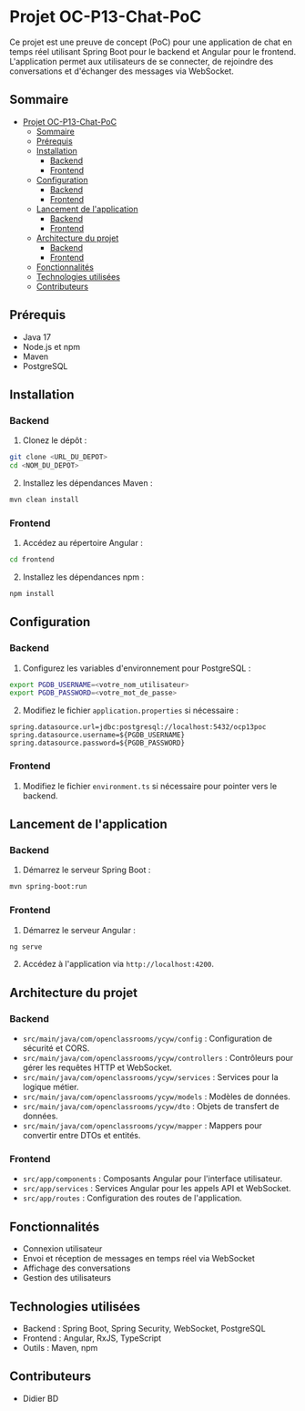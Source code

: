 # Projet OC-P13-Chat-PoC

Ce projet est une preuve de concept (PoC) pour une application de chat en temps réel utilisant Spring Boot pour le backend et Angular pour le frontend. L'application permet aux utilisateurs de se connecter, de rejoindre des conversations et d'échanger des messages via WebSocket.

## Sommaire

- [Projet OC-P13-Chat-PoC](#projet-oc-p13-chat-poc)
  - [Sommaire](#sommaire)
  - [Prérequis](#prérequis)
  - [Installation](#installation)
    - [Backend](#backend)
    - [Frontend](#frontend)
  - [Configuration](#configuration)
    - [Backend](#backend-1)
    - [Frontend](#frontend-1)
  - [Lancement de l'application](#lancement-de-lapplication)
    - [Backend](#backend-2)
    - [Frontend](#frontend-2)
  - [Architecture du projet](#architecture-du-projet)
    - [Backend](#backend-3)
    - [Frontend](#frontend-3)
  - [Fonctionnalités](#fonctionnalités)
  - [Technologies utilisées](#technologies-utilisées)
  - [Contributeurs](#contributeurs)

## Prérequis

- Java 17
- Node.js et npm
- Maven
- PostgreSQL

## Installation

### Backend

1. Clonez le dépôt :
  ```bash
  git clone <URL_DU_DEPOT>
  cd <NOM_DU_DEPOT>
  ```

2. Installez les dépendances Maven :
  ```bash
  mvn clean install
  ```

### Frontend

1. Accédez au répertoire Angular :
  ```bash
  cd frontend
  ```

2. Installez les dépendances npm :
  ```bash
  npm install
  ```

## Configuration

### Backend

1. Configurez les variables d'environnement pour PostgreSQL :
  ```bash
  export PGDB_USERNAME=<votre_nom_utilisateur>
  export PGDB_PASSWORD=<votre_mot_de_passe>
  ```

2. Modifiez le fichier `application.properties` si nécessaire :
  ```properties
  spring.datasource.url=jdbc:postgresql://localhost:5432/ocp13poc
  spring.datasource.username=${PGDB_USERNAME}
  spring.datasource.password=${PGDB_PASSWORD}
  ```

### Frontend

1. Modifiez le fichier `environment.ts` si nécessaire pour pointer vers le backend.

## Lancement de l'application

### Backend

1. Démarrez le serveur Spring Boot :
  ```bash
  mvn spring-boot:run
  ```

### Frontend

1. Démarrez le serveur Angular :
  ```bash
  ng serve
  ```

2. Accédez à l'application via `http://localhost:4200`.

## Architecture du projet

### Backend

- `src/main/java/com/openclassrooms/ycyw/config` : Configuration de sécurité et CORS.
- `src/main/java/com/openclassrooms/ycyw/controllers` : Contrôleurs pour gérer les requêtes HTTP et WebSocket.
- `src/main/java/com/openclassrooms/ycyw/services` : Services pour la logique métier.
- `src/main/java/com/openclassrooms/ycyw/models` : Modèles de données.
- `src/main/java/com/openclassrooms/ycyw/dto` : Objets de transfert de données.
- `src/main/java/com/openclassrooms/ycyw/mapper` : Mappers pour convertir entre DTOs et entités.

### Frontend

- `src/app/components` : Composants Angular pour l'interface utilisateur.
- `src/app/services` : Services Angular pour les appels API et WebSocket.
- `src/app/routes` : Configuration des routes de l'application.

## Fonctionnalités

- Connexion utilisateur
- Envoi et réception de messages en temps réel via WebSocket
- Affichage des conversations
- Gestion des utilisateurs

## Technologies utilisées

- Backend : Spring Boot, Spring Security, WebSocket, PostgreSQL
- Frontend : Angular, RxJS, TypeScript
- Outils : Maven, npm

## Contributeurs

- Didier BD
